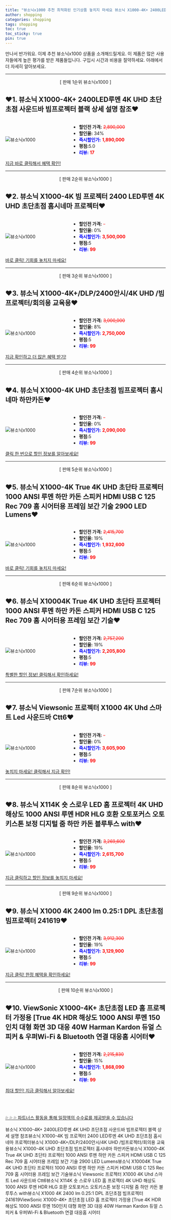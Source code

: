 ```yaml
---
title: "뷰소닉x1000 추천 최적화된 인기상품 놓치지 마세요 뷰소닉 X1000-4K+ 2400LED루멘 4K UHD"
author: shopping
categories: shopping
tags: shopping
toc: true
toc_sticky: true
pin: true
---
```

만나서 반가워요. 이제 추천 뷰소닉x1000 상품을 소개해드릴게요. 이 제품은 많은 사용자들에게 높은 평가를 받은 제품들입니다. 구입시 시간과 비용을 절약하세요. 아래에서 더 자세히 알아보세요.

---
<p class="toplist" style="margin: 0 auto; display: block; width: fit-content;">[ 판매 1순위 뷰소닉x1000 ]</p>

<h2><strong>❤️1. 뷰소닉 X1000-4K+ 2400LED루멘 4K UHD 초단초점 사운드바 빔프로젝터 블랙 상세 설명 참조❤️</strong></h2>

<div style="display: flex; align-items: center;">
    <div style="flex: 0.4;">
        <img src="https://thumbnail10.coupangcdn.com/thumbnails/remote/230x230ex/image/vendor_inventory/d97c/56c1d55f20212ccb00b68d95fee1e41615c70ce0a456e76ca10f9d97ba99.jpg" alt="뷰소닉x1000" style="max-width: 100%;">
    </div>
    <div style="flex: 0.6; margin-left: 10px;">
        <ul>
            <li><strong>할인전 가격:</strong> <del style="color: red;">2,890,000</del></li>
            <li><strong>할인율:</strong> 34%</li>
            <li><span style='color:blue'><strong>즉시할인가:</strong></span> <span style='color:red'><strong>1,890,000</strong></span></li>
            <li><strong>평점:</strong>5.0</li>
            <li><span style='color:blue'><strong>리뷰:</strong></span> <span style='color:red'><strong>17</strong></span></li>
        </ul>
    </div>
</div>
<div class="center">
    <a href="https://William4Davisa.github.io?lptag=AF9450613&subid=githubio&pageKey=7381019363&traceid=V0-153&itemId=19061906360&vendorItemId=86184804191" class="myButton">
        지금 바로 클릭해서 혜택 확인!
    </a>
</div>


---
<p class="toplist" style="margin: 0 auto; display: block; width: fit-content;">[ 판매 2순위 뷰소닉x1000 ]</p>

<h2><strong>❤️2. 뷰소닉 X1000-4K 빔 프로젝터 2400 LED루멘 4K UHD 초단초점 홈시네마 프로젝터❤️</strong></h2>

<div style="display: flex; align-items: center;">
    <div style="flex: 0.4;">
        <img src="https://thumbnail9.coupangcdn.com/thumbnails/remote/230x230ex/image/vendor_inventory/b418/22d44fbaece2123dbd8a99d654f19d33c6c52b1955dfe70588913fcd5b0a.jpg" alt="뷰소닉x1000" style="max-width: 100%;">
    </div>
    <div style="flex: 0.6; margin-left: 10px;">
        <ul>
            <li><strong>할인전 가격:</strong> <del style="color: red;">-</del></li>
            <li><strong>할인율:</strong> 0%</li>
            <li><span style='color:blue'><strong>즉시할인가:</strong></span> <span style='color:red'><strong>3,500,000</strong></span></li>
            <li><strong>평점:</strong>5</li>
            <li><span style='color:blue'><strong>리뷰:</strong></span> <span style='color:red'><strong>99</strong></span></li>
        </ul>
    </div>
</div>
<div class="center">
    <a href="https://William4Davisa.github.io?lptag=AF9450613&subid=githubio&pageKey=7271628164&traceid=V0-153&itemId=18545854813&vendorItemId=85683832702" class="myButton">
        바로 클릭! 기회를 놓치지 마세요!
    </a>
</div>


---
<p class="toplist" style="margin: 0 auto; display: block; width: fit-content;">[ 판매 3순위 뷰소닉x1000 ]</p>

<h2><strong>❤️3. 뷰소닉 X1000-4K+/DLP/2400안시/4K UHD /빔프로젝터/회의용 교육용❤️</strong></h2>

<div style="display: flex; align-items: center;">
    <div style="flex: 0.4;">
        <img src="https://thumbnail7.coupangcdn.com/thumbnails/remote/230x230ex/image/vendor_inventory/903f/a1b56fc5728126eb9d2a383b6c7ff6d207dc6dff179eedbf0c1b4b818a68.jpg" alt="뷰소닉x1000" style="max-width: 100%;">
    </div>
    <div style="flex: 0.6; margin-left: 10px;">
        <ul>
            <li><strong>할인전 가격:</strong> <del style="color: red;">3,000,000</del></li>
            <li><strong>할인율:</strong> 8%</li>
            <li><span style='color:blue'><strong>즉시할인가:</strong></span> <span style='color:red'><strong>2,750,000</strong></span></li>
            <li><strong>평점:</strong>5</li>
            <li><span style='color:blue'><strong>리뷰:</strong></span> <span style='color:red'><strong>99</strong></span></li>
        </ul>
    </div>
</div>
<div class="center">
    <a href="https://William4Davisa.github.io?lptag=AF9450613&subid=githubio&pageKey=7201750978&traceid=V0-153&itemId=18205573758&vendorItemId=84334584748" class="myButton">
        지금 확인하고 더 많은 혜택 받기!
    </a>
</div>


---
<p class="toplist" style="margin: 0 auto; display: block; width: fit-content;">[ 판매 4순위 뷰소닉x1000 ]</p>

<h2><strong>❤️4. 뷰소닉 X1000-4K UHD 초단초점 빔프로젝터 홈시네마 하만카돈❤️</strong></h2>

<div style="display: flex; align-items: center;">
    <div style="flex: 0.4;">
        <img src="https://thumbnail9.coupangcdn.com/thumbnails/remote/230x230ex/image/vendor_inventory/0dac/3aa943dcff39ab68e969a17bf8f392fd0089a675477c96b015bf023c5aa2.jpg" alt="뷰소닉x1000" style="max-width: 100%;">
    </div>
    <div style="flex: 0.6; margin-left: 10px;">
        <ul>
            <li><strong>할인전 가격:</strong> <del style="color: red;">-</del></li>
            <li><strong>할인율:</strong> 0%</li>
            <li><span style='color:blue'><strong>즉시할인가:</strong></span> <span style='color:red'><strong>2,090,000</strong></span></li>
            <li><strong>평점:</strong>5</li>
            <li><span style='color:blue'><strong>리뷰:</strong></span> <span style='color:red'><strong>99</strong></span></li>
        </ul>
    </div>
</div>
<div class="center">
    <a href="https://William4Davisa.github.io?lptag=AF9450613&subid=githubio&pageKey=8241501037&traceid=V0-153&itemId=23718536628&vendorItemId=90743396732" class="myButton">
        클릭 한 번으로 할인 정보를 알아보세요!
    </a>
</div>


---
<p class="toplist" style="margin: 0 auto; display: block; width: fit-content;">[ 판매 5순위 뷰소닉x1000 ]</p>

<h2><strong>❤️5. 뷰소닉 X1000-4K True 4K UHD 초단타 프로젝터 1000 ANSI 루멘 하만 카돈 스피커 HDMI USB C 125 Rec 709 홈 시어터용 프레임 보간 기술 2900 LED Lumens❤️</strong></h2>

<div style="display: flex; align-items: center;">
    <div style="flex: 0.4;">
        <img src="https://thumbnail10.coupangcdn.com/thumbnails/remote/230x230ex/image/vendor_inventory/e1b0/32240da289b1a9a5a45c6dc17f3e1b8691454d0c164825d62e865be0c6d9.jpg" alt="뷰소닉x1000" style="max-width: 100%;">
    </div>
    <div style="flex: 0.6; margin-left: 10px;">
        <ul>
            <li><strong>할인전 가격:</strong> <del style="color: red;">2,415,700</del></li>
            <li><strong>할인율:</strong> 19%</li>
            <li><span style='color:blue'><strong>즉시할인가:</strong></span> <span style='color:red'><strong>1,932,600</strong></span></li>
            <li><strong>평점:</strong>5</li>
            <li><span style='color:blue'><strong>리뷰:</strong></span> <span style='color:red'><strong>99</strong></span></li>
        </ul>
    </div>
</div>
<div class="center">
    <a href="https://William4Davisa.github.io?lptag=AF9450613&subid=githubio&pageKey=7947854733&traceid=V0-153&itemId=21923559804&vendorItemId=90758146146" class="myButton">
        바로 클릭! 기회를 놓치지 마세요!
    </a>
</div>


---
<p class="toplist" style="margin: 0 auto; display: block; width: fit-content;">[ 판매 6순위 뷰소닉x1000 ]</p>

<h2><strong>❤️6. 뷰소닉 X10004K True 4K UHD 초단타 프로젝터 1000 ANSI 루멘 하만 카돈 스피커 HDMI USB C 125 Rec 709 홈 시어터용 프레임 보간 기술❤️</strong></h2>

<div style="display: flex; align-items: center;">
    <div style="flex: 0.4;">
        <img src="https://thumbnail9.coupangcdn.com/thumbnails/remote/230x230ex/image/vendor_inventory/38a7/f91610e936393ea10c1bb9d6d2fe07b3922a25e3551e4f9273d4f287ec3e.jpg" alt="뷰소닉x1000" style="max-width: 100%;">
    </div>
    <div style="flex: 0.6; margin-left: 10px;">
        <ul>
            <li><strong>할인전 가격:</strong> <del style="color: red;">2,757,200</del></li>
            <li><strong>할인율:</strong> 19%</li>
            <li><span style='color:blue'><strong>즉시할인가:</strong></span> <span style='color:red'><strong>2,205,800</strong></span></li>
            <li><strong>평점:</strong>5</li>
            <li><span style='color:blue'><strong>리뷰:</strong></span> <span style='color:red'><strong>99</strong></span></li>
        </ul>
    </div>
</div>
<div class="center">
    <a href="https://William4Davisa.github.io?lptag=AF9450613&subid=githubio&pageKey=7750128223&traceid=V0-153&itemId=20873716678&vendorItemId=88790756709" class="myButton">
        특별한 할인 정보! 클릭해서 확인하세요!
    </a>
</div>


---
<p class="toplist" style="margin: 0 auto; display: block; width: fit-content;">[ 판매 7순위 뷰소닉x1000 ]</p>

<h2><strong>❤️7. 뷰소닉 Viewsonic 프로젝터 X1000 4K Uhd 스마트 Led 사운드바 Ctt6❤️</strong></h2>

<div style="display: flex; align-items: center;">
    <div style="flex: 0.4;">
        <img src="https://thumbnail8.coupangcdn.com/thumbnails/remote/230x230ex/image/vendor_inventory/654e/b6aa5c61397328bf4936b7451c16b645db0b864bbfedb8fbf2c63a852863.jpg" alt="뷰소닉x1000" style="max-width: 100%;">
    </div>
    <div style="flex: 0.6; margin-left: 10px;">
        <ul>
            <li><strong>할인전 가격:</strong> <del style="color: red;">-</del></li>
            <li><strong>할인율:</strong> 0%</li>
            <li><span style='color:blue'><strong>즉시할인가:</strong></span> <span style='color:red'><strong>3,605,900</strong></span></li>
            <li><strong>평점:</strong>5</li>
            <li><span style='color:blue'><strong>리뷰:</strong></span> <span style='color:red'><strong>99</strong></span></li>
        </ul>
    </div>
</div>
<div class="center">
    <a href="https://William4Davisa.github.io?lptag=AF9450613&subid=githubio&pageKey=6948075534&traceid=V0-153&itemId=16870968837&vendorItemId=86754521179" class="myButton">
        놓치지 마세요! 클릭해서 지금 확인!
    </a>
</div>


---
<p class="toplist" style="margin: 0 auto; display: block; width: fit-content;">[ 판매 8순위 뷰소닉x1000 ]</p>

<h2><strong>❤️8. 뷰소닉 X114K 숏 스로우 LED 홈 프로젝터 4K UHD 해상도 1000 ANSI 루멘 HDR HLG 호환 오토포커스 오토키스톤 보정 디지털 줌 하만 카돈 블루투스 with❤️</strong></h2>

<div style="display: flex; align-items: center;">
    <div style="flex: 0.4;">
        <img src="https://thumbnail9.coupangcdn.com/thumbnails/remote/230x230ex/image/vendor_inventory/d38c/d79baaaf8312f0dcb64903a6e7bc159b0ba1fc51ad6493a2b2deb7c668b6.jpg" alt="뷰소닉x1000" style="max-width: 100%;">
    </div>
    <div style="flex: 0.6; margin-left: 10px;">
        <ul>
            <li><strong>할인전 가격:</strong> <del style="color: red;">3,269,600</del></li>
            <li><strong>할인율:</strong> 19%</li>
            <li><span style='color:blue'><strong>즉시할인가:</strong></span> <span style='color:red'><strong>2,615,700</strong></span></li>
            <li><strong>평점:</strong>5</li>
            <li><span style='color:blue'><strong>리뷰:</strong></span> <span style='color:red'><strong>99</strong></span></li>
        </ul>
    </div>
</div>
<div class="center">
    <a href="https://William4Davisa.github.io?lptag=AF9450613&subid=githubio&pageKey=8018970909&traceid=V0-153&itemId=22401755201&vendorItemId=90577764751" class="myButton">
        지금 클릭하고 할인 정보를 놓치지 마세요!
    </a>
</div>


---
<p class="toplist" style="margin: 0 auto; display: block; width: fit-content;">[ 판매 9순위 뷰소닉x1000 ]</p>

<h2><strong>❤️9. 뷰소닉 X1000 4K 2400 lm 0.25:1 DPL 초단초점 빔프로젝터 241619❤️</strong></h2>

<div style="display: flex; align-items: center;">
    <div style="flex: 0.4;">
        <img src="https://thumbnail8.coupangcdn.com/thumbnails/remote/230x230ex/image/vendor_inventory/a49a/736fdb0329354aa783c23097ae12991514bc45b13e467f70ceda56cb5eee.jpg" alt="뷰소닉x1000" style="max-width: 100%;">
    </div>
    <div style="flex: 0.6; margin-left: 10px;">
        <ul>
            <li><strong>할인전 가격:</strong> <del style="color: red;">3,912,300</del></li>
            <li><strong>할인율:</strong> 19%</li>
            <li><span style='color:blue'><strong>즉시할인가:</strong></span> <span style='color:red'><strong>3,129,900</strong></span></li>
            <li><strong>평점:</strong>5</li>
            <li><span style='color:blue'><strong>리뷰:</strong></span> <span style='color:red'><strong>99</strong></span></li>
        </ul>
    </div>
</div>
<div class="center">
    <a href="https://William4Davisa.github.io?lptag=AF9450613&subid=githubio&pageKey=7883885104&traceid=V0-153&itemId=21567339968&vendorItemId=88619226843" class="myButton">
        지금 클릭! 한정 혜택을 확인하세요!
    </a>
</div>


---
<p class="toplist" style="margin: 0 auto; display: block; width: fit-content;">[ 판매 10순위 뷰소닉x1000 ]</p>

<h2><strong>❤️10. ViewSonic X1000-4K+ 초단초점 LED 홈 프로젝터 가정용 [True 4K HDR 해상도 1000 ANSI 루멘 150인치 대형 화면 3D 대응 40W Harman Kardon 듀얼 스피커 & 우퍼Wi-Fi & Bluetooth 연결 대응홈 시어터❤️</strong></h2>

<div style="display: flex; align-items: center;">
    <div style="flex: 0.4;">
        <img src="https://thumbnail10.coupangcdn.com/thumbnails/remote/230x230ex/image/vendor_inventory/1cc7/99c1c823eefa3178785c10269075fd42b0bfe9748697ba7bf7c07a5e97a3.jpg" alt="뷰소닉x1000" style="max-width: 100%;">
    </div>
    <div style="flex: 0.6; margin-left: 10px;">
        <ul>
            <li><strong>할인전 가격:</strong> <del style="color: red;">2,215,830</del></li>
            <li><strong>할인율:</strong> 15%</li>
            <li><span style='color:blue'><strong>즉시할인가:</strong></span> <span style='color:red'><strong>1,868,090</strong></span></li>
            <li><strong>평점:</strong>5</li>
            <li><span style='color:blue'><strong>리뷰:</strong></span> <span style='color:red'><strong>99</strong></span></li>
        </ul>
    </div>
</div>
<div class="center">
    <a href="https://William4Davisa.github.io?lptag=AF9450613&subid=githubio&pageKey=7645736743&traceid=V0-153&itemId=20329254074&vendorItemId=87484480538" class="myButton">
        최대 할인! 지금 클릭해서 알아보세요!
    </a>
</div>

<br><br><br>[💦 💦 💦 파트너스 활동을 통해 일정액의 수수료를 제공받을 수 있습니다](https://link.coupang.com/a/bcpT2c)<br><br>뷰소닉 X1000-4K+ 2400LED루멘 4K UHD 초단초점 사운드바 빔프로젝터 블랙 상세 설명 참조뷰소닉 X1000-4K 빔 프로젝터 2400 LED루멘 4K UHD 초단초점 홈시네마 프로젝터뷰소닉 X1000-4K+/DLP/2400안시/4K UHD /빔프로젝터/회의용 교육용뷰소닉 X1000-4K UHD 초단초점 빔프로젝터 홈시네마 하만카돈뷰소닉 X1000-4K True 4K UHD 초단타 프로젝터 1000 ANSI 루멘 하만 카돈 스피커 HDMI USB C 125 Rec 709 홈 시어터용 프레임 보간 기술 2900 LED Lumens뷰소닉 X10004K True 4K UHD 초단타 프로젝터 1000 ANSI 루멘 하만 카돈 스피커 HDMI USB C 125 Rec 709 홈 시어터용 프레임 보간 기술뷰소닉 Viewsonic 프로젝터 X1000 4K Uhd 스마트 Led 사운드바 Ctt6뷰소닉 X114K 숏 스로우 LED 홈 프로젝터 4K UHD 해상도 1000 ANSI 루멘 HDR HLG 호환 오토포커스 오토키스톤 보정 디지털 줌 하만 카돈 블루투스 with뷰소닉 X1000 4K 2400 lm 0.25:1 DPL 초단초점 빔프로젝터 241619ViewSonic X1000-4K+ 초단초점 LED 홈 프로젝터 가정용 [True 4K HDR 해상도 1000 ANSI 루멘 150인치 대형 화면 3D 대응 40W Harman Kardon 듀얼 스피커 & 우퍼Wi-Fi & Bluetooth 연결 대응홈 시어터